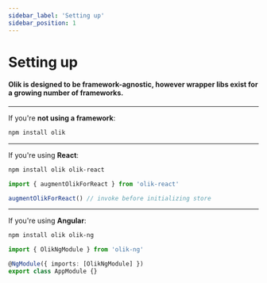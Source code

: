 ```yaml
---
sidebar_label: 'Setting up'
sidebar_position: 1
---
```


# Setting up

#### Olik is designed to be framework-agnostic, however wrapper libs exist for a growing number of frameworks.

---

If you're **not using a framework**:

```bash
npm install olik
```

---

If you're using **React**:

```bash
npm install olik olik-react
```
```ts
import { augmentOlikForReact } from 'olik-react'

augmentOlikForReact() // invoke before initializing store
```

---

If you're using **Angular**:

```bash
npm install olik olik-ng
```
```ts
import { OlikNgModule } from 'olik-ng'

@NgModule({ imports: [OlikNgModule] })
export class AppModule {}
```
